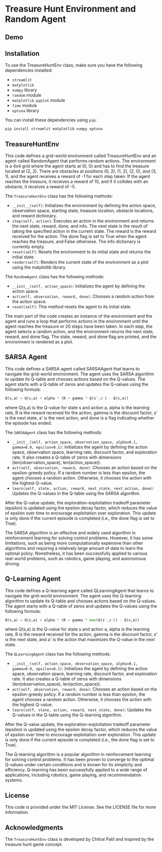 # Treasure Hunt Environment and Random Agent

## Demo

## Installation

To use the TreasureHuntEnv class, make sure you have the following dependencies installed:

- `streamlit`
- `matplotlib`
- `numpy` library
- `random` module
- `matplotlib.pyplot` module
- `time` module
- `optuna` library

You can install these dependencies using `pip`:

```python
pip install streamlit matplotlib numpy optuna
```

## TreasureHuntEnv

This code defines a grid-world environment called TreasureHuntEnv and an agent called RandomAgent that performs random actions. The environment is a 4x4 grid where the agent starts at (0, 0) and has to find the treasure located at (2, 2). There are obstacles at positions (0, 2), (1, 2), (2, 0), and (3, 1), and the agent receives a reward of -1 for each step taken. If the agent reaches the treasure, it receives a reward of 10, and if it collides with an obstacle, it receives a reward of -5.

The `TreasureHuntEnv` class has the following methods:

- `__init__(self)`: Initializes the environment by defining the action space, observation space, starting state, treasure location, obstacle locations, and reward dictionary.
- `step(self, action)`: Executes an action in the environment and returns the next state, reward, done, and info. The next state is the result of taking the specified action in the current state. The reward is the reward received for the action. The done flag is set to True when the agent reaches the treasure, and False otherwise. The info dictionary is currently empty.
- `reset(self)`: Resets the environment to its initial state and returns the initial state.
- `render(self)`: Renders the current state of the environment as a plot using the matplotlib library.

The `RandomAgent` class has the following methods:

- `__init__(self, action_space)`: Initializes the agent by defining the action space.
- `act(self, observation, reward, done)`: Chooses a random action from the action space.
- `reset(self)`: This method resets the agent to its initial state.

The main part of the code creates an instance of the environment and the agent and runs a loop that performs actions in the environment until the agent reaches the treasure or 20 steps have been taken. In each step, the agent selects a random action, and the environment returns the next state, reward, and done flag. The state, reward, and done flag are printed, and the environment is rendered as a plot.

## SARSA Agent

This code defines a SARSA agent called SARSAAgent that learns to navigate the grid-world environment. The agent uses the SARSA algorithm to update its Q-table and chooses actions based on the Q-values. The agent starts with a Q-table of zeros and updates the Q-values using the following formula:

```python
Q(s,a) = Q(s,a) + alpha * (R + gamma * Q(s',a') - Q(s,a))
```

where Q(s,a) is the Q-value for state s and action a, alpha is the learning rate, R is the reward received for the action, gamma is the discount factor, s' is the next state, a' is the next action, and done is a flag indicating whether the episode has ended.

The `SARSAAgent` class has the following methods:

- `__init__(self, action_space, observation_space, alpha=0.1, gamma=0.9, epsilon=0.1)`: Initializes the agent by defining the action space, observation space, learning rate, discount factor, and exploration rate. It also creates a Q-table of zeros with dimensions (len(observation_space), len(action_space)).
- `act(self, observation, reward, done)`: Chooses an action based on the epsilon-greedy policy. If a random number is less than epsilon, the agent chooses a random action. Otherwise, it chooses the action with the highest Q-value.
- `learn(self, state, action, reward, next_state, next_action, done)`: Updates the Q-values in the Q-table using the SARSA algorithm.

After the Q-value update, the exploration-exploitation tradeoff parameter (epsilon) is updated using the epsilon decay factor, which reduces the value of epsilon over time to encourage exploitation over exploration. This update is only done if the current episode is completed (i.e., the done flag is set to True).

The SARSA algorithm is an effective and widely used algorithm in reinforcement learning for solving control problems. However, it has some limitations, such as being more computationally expensive than other algorithms and requiring a relatively large amount of data to learn the optimal policy. Nonetheless, it has been successfully applied to various real-world problems, such as robotics, game playing, and autonomous driving.

## Q-Learning Agent

This code defines a Q-learning agent called QLearningAgent that learns to navigate the grid-world environment. The agent uses the Q-learning algorithm to update its Q-table and chooses actions based on the Q-values. The agent starts with a Q-table of zeros and updates the Q-values using the following formula:

```python
Q(s,a) = Q(s,a) + alpha * (R + gamma * max(Q(s',a')) - Q(s,a))
```

where Q(s,a) is the Q-value for state s and action a, alpha is the learning rate, R is the reward received for the action, gamma is the discount factor, s' is the next state, and a' is the action that maximizes the Q-value in the next state.

The `QLearningAgent` class has the following methods:

- `__init__(self, action_space, observation_space, alpha=0.1, gamma=0.9, epsilon=0.1)`: Initializes the agent by defining the action space, observation space, learning rate, discount factor, and exploration rate. It also creates a Q-table of zeros with dimensions (len(observation_space), len(action_space)).
- `act(self, observation, reward, done)`: Chooses an action based on the epsilon-greedy policy. If a random number is less than epsilon, the agent chooses a random action. Otherwise, it chooses the action with the highest Q-value.
- `learn(self, state, action, reward, next_state, done)`: Updates the Q-values in the Q-table using the Q-learning algorithm.

After the Q-value update, the exploration-exploitation tradeoff parameter (epsilon) is updated using the epsilon decay factor, which reduces the value of epsilon over time to encourage exploitation over exploration. This update is only done if the current episode is completed (i.e., the done flag is set to True).

The Q-learning algorithm is a popular algorithm in reinforcement learning for solving control problems. It has been proven to converge to the optimal Q-values under certain conditions and is known for its simplicity and efficiency. Q-learning has been successfully applied to a wide range of applications, including robotics, game playing, and recommendation systems.

## License

This code is provided under the MIT License. See the LICENSE file for more information.

## Acknowledgments

The `TreasureHuntEnv` class is developed by Chitral Patil and inspired by the treasure hunt game concept.
